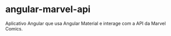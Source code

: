 # angular-marvel-api
Aplicativo Angular que usa Angular Material e interage com a API da Marvel Comics.
